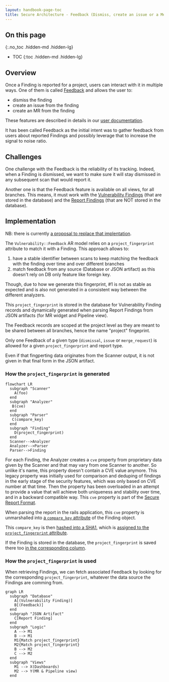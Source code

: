 ```yaml
---
layout: handbook-page-toc
title: Secure Architecture - Feedback (Dismiss, create an issue or a Merge Request)
---
```


## On this page
{:.no_toc .hidden-md .hidden-lg}

- TOC
{:toc .hidden-md .hidden-lg}

## Overview

Once a Finding is reported for a project, users can interact with it in multiple ways. One of them is called [Feedback](/handbook/engineering/development/sec/secure/glossary-of-terms/#feedback) and allows the user to:

- dismiss the finding
- create an issue from the finding
- create an MR from the finding

These features are described in details in our [user documentation](https://docs.gitlab.com/ee/user/application_security/#interacting-with-the-vulnerabilities).

It has been called Feedback as the initial intent was to gather feedback from users about reported Findings and possibly leverage that to increase the signal to noise ratio.

## Challenges

One challenge with the Feedback is the reliability of its tracking.
Indeed, when a Finding is dismissed, we want to make sure it will stay dismissed in any subsequent scan that would report it.

Another one is that the Feedback feature is available on all views, for all branches.
This means, it must work with the [Vulnerability Findings](/handbook/engineering/development/sec/secure/glossary-of-terms/#vulnerability-finding) (that are stored in the database) and the [Report Findings](/handbook/engineering/development/sec/secure/glossary-of-terms/#report-finding) (that are NOT stored in the database).

## Implementation

NB: there is currently [a proposal to replace that implentation](https://gitlab.com/gitlab-org/gitlab/-/issues/205489).

The `Vulnerability::Feedback` AR model relies on a `project_fingerprint` attribute to match it with a Finding. This approach allows to:

1. have a stable identifier between scans to keep matching the feedback with the finding over time and over different branches
1. match feedback from any source (Database or JSON artifact) as this doesn't rely on DB only feature like foreign key.

Though, due to how we generate this fingerprint, #1 is not as stable as expected and is also not generated in a consistent way between the different analyzers.

This `project_fingerprint` is stored in the database for Vulnerability Finding records and dynamically generated when parsing Report Findings from JSON artifacts (for MR widget and Pipeline view).

The Feedback records are scoped at the project level as they are meant to be shared between all branches, hence the name "project" fingeprint.

Only one Feedback of a given type (`dismissal`, `issue` or `merge_request`) is allowed for a given `project_fingerprint` and report type.

Even if that fingperting data originates from the Scanner output, it is not given in that final form in the JSON artifact.

### How the `project_fingerprint` is generated

```mermaid
flowchart LR
  subgraph "Scanner"
    A(foo)
  end
  subgraph "Analyzer"
   B(cve)
  end
  subgraph "Parser"
   C(compare_key)
  end
  subgraph "Finding"
    D(project_fingerprint)
  end
  Scanner-->Analyzer
  Analyzer-->Parser
  Parser-->Finding
```

For each Finding, the Analyzer creates a `cve` property from proprietary data given by the Scanner and that may vary from one Scanner to another.
So unlike it's name, this property doesn't contain a CVE value anymore.
This legacy property was initially used for comparison and deduping of findings in the early stage of the security features, which was only based on CVE number at that time.
Then the property has been overloaded in an attempt to provide a value that will achieve both uniqueness and stability over time, and in a backward compatible way.
This `cve` property is part of the [Secure Report Format](/handbook/engineering/development/sec/secure/glossary-of-terms/#secure-report-format).

When parsing the report in the rails application, this `cve` property is unmarshalled into [a `compare_key` attribute](https://gitlab.com/gitlab-org/gitlab/-/blob/0d013cc934887497874f2f1dc2411015e8575084/ee/lib/gitlab/ci/parsers/security/common.rb#L62) of the Finding object.

This `compare_key` is then [hashed into a SHA1](https://gitlab.com/gitlab-org/gitlab/-/blob/f2d2f348a3ee7a2621bfda6aabf27834fdc60706/ee/lib/gitlab/ci/reports/security/finding.rb#L70-72), which is [assigned to the `project_fingerprint` attribute](https://gitlab.com/gitlab-org/gitlab/-/blob/f2d2f348a3ee7a2621bfda6aabf27834fdc60706/ee/lib/gitlab/ci/reports/security/finding.rb#L37).

If the Finding is stored in the database, the `project_fingerprint` is saved there too [in the corresponding column](https://gitlab.com/gitlab-org/gitlab/-/blob/f2d2f348a3ee7a2621bfda6aabf27834fdc60706/db/structure.sql#L16365).

### How the `project_fingerprint` is used

When retrieving Findings, we can fetch associated Feedback by looking for the corresponding `project_fingerprint`, whatever the data source the Findings are comming from.

```mermaid
graph LR
  subgraph "Database"
    A[(Vulnerability Finding)]
    B[(Feedback)]
  end
  subgraph "JSON Artifact"
    C[Report Finding]
  end
  subgraph "Logic"
    A --> M1
    B --> M1
    M1{Match project_fingerprint}
    M2{Match project_fingerprint}
    B --> M2
    C --> M2
  end
  subgraph "Views"
    M1 --> X(Dashboards)
    M2 --> Y(MR & Pipeline view)
  end
```
